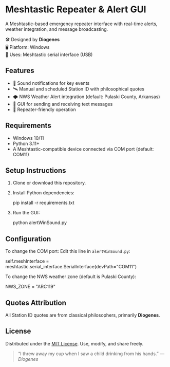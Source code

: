 
# Meshtastic Repeater & Alert GUI

A Meshtastic-based emergency repeater interface with real-time alerts, weather integration, and message broadcasting.

🛠️ Designed by **Diogenes**  
🖥️ Platform: Windows  
📡 Uses: Meshtastic serial interface (USB)

## Features

- 🔔 Sound notifications for key events
- 🛰️ Manual and scheduled Station ID with philosophical quotes
- 🌩️ NWS Weather Alert integration (default: Pulaski County, Arkansas)
- 📝 GUI for sending and receiving text messages
- 💬 Repeater-friendly operation

## Requirements

- Windows 10/11
- Python 3.11+
- A Meshtastic-compatible device connected via COM port (default: COM11)

## Setup Instructions

1. Clone or download this repository.

2. Install Python dependencies:
  
   pip install -r requirements.txt
   

3. Run the GUI:
   
   python alertWinSound.py
   

## Configuration

To change the COM port:
Edit this line in `alertWinSound.py`:

self.meshInterface = meshtastic.serial_interface.SerialInterface(devPath="COM11")


To change the NWS weather zone (default is Pulaski County):

NWS_ZONE = "ARC119"


## Quotes Attribution

All Station ID quotes are from classical philosophers, primarily **Diogenes**.

## License

Distributed under the [MIT License](LICENSE). Use, modify, and share freely.

> “I threw away my cup when I saw a child drinking from his hands.” — *Diogenes*
